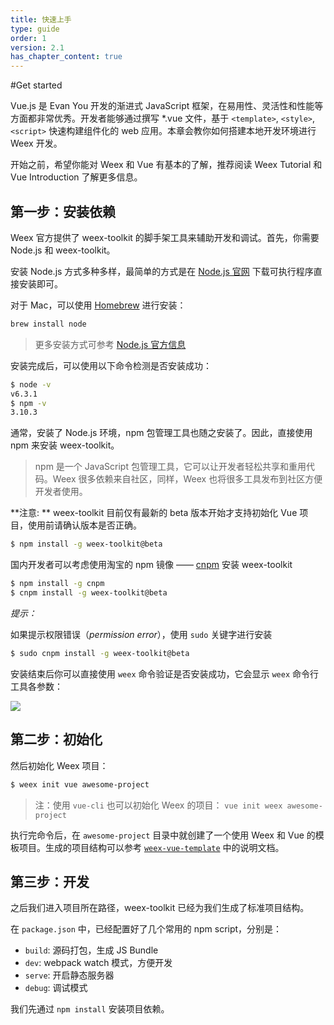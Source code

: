 ```yaml
---
title: 快速上手
type: guide
order: 1
version: 2.1
has_chapter_content: true
---
```


#Get started

Vue.js 是 Evan You 开发的渐进式 JavaScript 框架，在易用性、灵活性和性能等方面都非常优秀。开发者能够通过撰写 *.vue 文件，基于  `<template>`, `<style>`, `<script>` 快速构建组件化的 web 应用。本章会教你如何搭建本地开发环境进行 Weex 开发。

开始之前，希望你能对 Weex 和 Vue 有基本的了解，推荐阅读 Weex Tutorial 和 Vue Introduction 了解更多信息。

## 第一步：安装依赖

Weex 官方提供了 weex-toolkit 的脚手架工具来辅助开发和调试。首先，你需要 Node.js 和 weex-toolkit。

安装 Node.js 方式多种多样，最简单的方式是在 [Node.js 官网](https://nodejs.org/en/) 下载可执行程序直接安装即可。

对于 Mac，可以使用 [Homebrew](http://brew.sh/) 进行安装：

```bash
brew install node
```

> 更多安装方式可参考 [Node.js 官方信息](https://nodejs.org/en/download/)

安装完成后，可以使用以下命令检测是否安装成功：

```bash
$ node -v
v6.3.1
$ npm -v
3.10.3
```

通常，安装了 Node.js 环境，npm 包管理工具也随之安装了。因此，直接使用 npm 来安装 weex-toolkit。

> npm 是一个 JavaScript 包管理工具，它可以让开发者轻松共享和重用代码。Weex 很多依赖来自社区，同样，Weex 也将很多工具发布到社区方便开发者使用。

**注意: ** weex-toolkit 目前仅有最新的 beta 版本开始才支持初始化 Vue 项目，使用前请确认版本是否正确。

```bash
$ npm install -g weex-toolkit@beta
```	  

国内开发者可以考虑使用淘宝的 npm 镜像 —— [cnpm](https://npm.taobao.org/) 安装 weex-toolkit

```bash
$ npm install -g cnpm
$ cnpm install -g weex-toolkit@beta
```

*提示：*

如果提示权限错误（*permission error*），使用 `sudo` 关键字进行安装

```bash
$ sudo cnpm install -g weex-toolkit@beta
```

安装结束后你可以直接使用 `weex` 命令验证是否安装成功，它会显示 `weex` 命令行工具各参数：

![](https://img.alicdn.com/tps/TB1kHFrOFXXXXaYXXXXXXXXXXXX-615-308.jpg)

## 第二步：初始化

然后初始化 Weex 项目：

```bash
$ weex init vue awesome-project
```

> 注：使用 `vue-cli` 也可以初始化 Weex 的项目：
> `vue init weex awesome-project`

执行完命令后，在 `awesome-project` 目录中就创建了一个使用 Weex 和 Vue 的模板项目。生成的项目结构可以参考 [`weex-vue-template`](https://github.com/weexteam/weex-vue-template) 中的说明文档。

## 第三步：开发

之后我们进入项目所在路径，weex-toolkit 已经为我们生成了标准项目结构。

在 `package.json` 中，已经配置好了几个常用的 npm script，分别是：

- `build`: 源码打包，生成 JS Bundle
- `dev`: webpack watch 模式，方便开发
- `serve`: 开启静态服务器
- `debug`: 调试模式

我们先通过 `npm install` 安装项目依赖。

